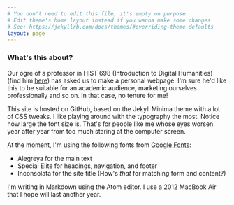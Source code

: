 ```yaml
---
# You don't need to edit this file, it's empty on purpose.
# Edit theme's home layout instead if you wanna make some changes
# See: https://jekyllrb.com/docs/themes/#overriding-theme-defaults
layout: page
---
```


### What's this about?

Our ogre of a professor in HIST 698 (Introduction to Digital Humanities) (find him [here](http://fredgibbs.net/)) has asked us to make a personal webpage. I'm sure he'd like this to be suitable for an academic audience, marketing ourselves professionally and so on. In that case, no tenure for me!

This site is hosted on GitHub, based on the Jekyll Minima theme with a lot of CSS tweaks. I like playing around with the typography the most. Notice how large the font size is. That's for people like me whose eyes worsen year after year from too much staring at the computer screen.

At the moment, I'm using the following fonts from [Google Fonts](https://fonts.google.com/):
- Alegreya for the main text
- Special Elite for headings, navigation, and footer
- Inconsolata for the site title (How's *that* for matching form and content?)

I'm writing in Markdown using the Atom editor. I use a 2012 MacBook Air that I hope will last another year.
